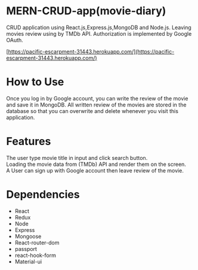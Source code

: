 # MERN-CRUD-app(movie-diary)

CRUD application using React.js,Express.js,MongoDB and Node.js.
Leaving movies review using by TMDb API.
Authorization is implemented by Google OAuth.

[https://pacific-escarpment-31443.herokuapp.com/](https://pacific-escarpment-31443.herokuapp.com/)

# How to Use
 
Once you log in by Google account, you can write the review of the movie and save it in MongoDB.
All written review of the movies are stored in the database so that you can overwrite and delete whenever you visit this application.

 
# Features
 
The user type movie title in input and click search button.<br>
Loading the movie data from (TMDb) API and render them on the screen.<br>
A User can sign up with Google account then leave review of the movie.

 
# Dependencies
 
 * React
 * Redux
 * Node
 * Express
 * Mongoose
 * React-router-dom
 * passport
 * react-hook-form
 * Material-ui
 
 
